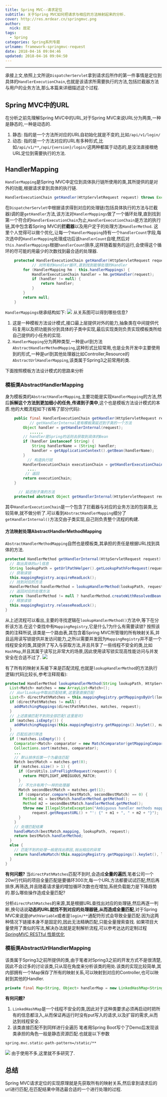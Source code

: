 ```yaml
---
title: Spring MVC--请求定位
subtitle: 关于Spring MVC如何把请求与相应的方法映射起来的分析.
cover: http://res.mrdear.cn/springmvc.png
author: 
  nick: 屈定
tags:
  - Spring
categories: Spring系列专题
urlname: framework-springmvc-request
date: 2018-04-16 09:04:46
updated: 2018-04-16 09:04:50
---
```

<!-- toc -->
- - - - -

承接上文,依照上文所说`DispatcherServlet`拿到请求后所作的第一件事情是定位到具体的`HandlerExecutionChain`,也就是该请求所需要执行的方法,包括拦截器方法与用户的业务方法,那么本篇来详细描述这个过程.

## Spring MVC中的URL
在分析之前先理解Spring MVC中的URL,对于Spring MVC来说URL分为两类,一种是静态的,一种是动态的.
1. 静态: 指的是一个方法所对应的URL自初始化就是不变的,比如`/api/v1/login/`
2. 动态: 指的是一个方法对应的URL有多种形式,比如`/api/v1/**`,`/api/{version}/login/`这两种都属于动态的,是没法直接根绝URL定位到需要执行的方法.

## HandlerMapping
`HandlerMapping`是Spring MVC中定位到具体执行链所使用的类,其所提供的是对外的功能,根据请求拿到具体的执行链.
```java
HandlerExecutionChain getHandler(HttpServletRequest request) throws Exception;
```
在`DispatcherServlet`中根据请求得到对应的处理链(包括具体执行的方法与拦截器)调的是`getHandler`方法,该方法对`HandlerMappings`做了一个循环处理,直到找到第一个符合的`HandlerExecutionChain`为止,`HandlerExecutionChain`是方法的执行链,其中包含着Spring MVC的**拦截器**以及用户定于的处理方法`HandlerMethod`.
这里个人觉得可以做个优化,让每一个`HandlerMapping`持有一个`handlerCount`字段,每次选中的`HandlerMapping`处理成功后该`handlerCount`自增,然后对`this.handlerMappings`根据`handlerCount`排序,这样随着服务的运行,会使得这个循环的尽可能的用最少的次数找到最合适的处理器.
```java
	protected HandlerExecutionChain getHandler(HttpServletRequest request) throws Exception {
            // 对所有的Handler循环,直到找到能够处理的Handler
		for (HandlerMapping hm : this.handlerMappings) {
			HandlerExecutionChain handler = hm.getHandler(request);
			if (handler != null) {
				return handler;
			}
		}
		return null;
	}
```
`HandlerMappings`继承结构如下:
![](http://res.mrdear.cn/1523693617.png?imageMogr2/thumbnail/!100p)
从关系图可以得到哪些信息?
1. 这是一种模板方法设计模式,接口最上层提供对外的能力,抽象类在中间提供代码复用以及把功能拆分到具体的子类中实现,最后实现类则负责实现模板类所给自己提供的小任务的实现.
2. `HandlerMapping`分为两种类型,一种是url到方法`AbstractHandlerMethodMapping`,这种形式比较常用,也是业务开发中主要使用到的形式,一种是url到其他处理器比如Controller,Resource的`AbstractUrlHandlerMapping`,该类属于Spring3之前常用的类.

下面按照模板方法设计模式的思路来分析

### 模板类AbstractHandlerMapping
身为模板类的`AbstractHandlerMapping`,主要功能是实现`HandlerMapping`的方法,然后**拆解这个方法到更加细小的任务,传递到子类中**,这个也是模板方法设计模式的本质.他的大概流程如下(省略了部分代码):
```java
	public final HandlerExecutionChain getHandler(HttpServletRequest request) throws Exception {
           // getHandlerInternal是有模板类延迟到子类的一个方法
		Object handler = getHandlerInternal(request);
           ......
		// handler是Spring的话则去获取到具体的Bean
		if (handler instanceof String) {
			String handlerName = (String) handler;
			handler = getApplicationContext().getBean(handlerName);
		}
          // 构造执行链
		HandlerExecutionChain executionChain = getHandlerExecutionChain(handler, request);
          ....
         // 返回
		return executionChain;
	}

      // 延迟到子类的方法
	protected abstract Object getHandlerInternal(HttpServletRequest request) throws Exception;
```
其中`HandlerExecutionChain`是一个包含了拦截器与对应的业务方法的包装类,比较简单,就不做分析了.可以看到`AbstractHandlerMapping`细分了`getHandlerInternal()`方法交由子类实现,自己则负责整个流程的构建.

#### 方法映射处理AbstractHandlerMethodMapping
`AbstractHandlerMethodMapping`自然也是模板类,其承担的责任是根据URL找到具体的方法.
```java
protected HandlerMethod getHandlerInternal(HttpServletRequest request) throws Exception {
  // 取出具体的url信息
  String lookupPath = getUrlPathHelper().getLookupPathForRequest(request);
  // 获取读锁
  this.mappingRegistry.acquireReadLock();
  // 找到对应的方法
  HandlerMethod handlerMethod = lookupHandlerMethod(lookupPath, request);
  // 返回对应的处理方法
  return (handlerMethod != null ? handlerMethod.createWithResolvedBean() : null);
  // 释放读锁
  this.mappingRegistry.releaseReadLock();
}
```
从上述流程可以看出,主要的寻找逻辑在`lookupHandlerMethod()`方法中,等下在分析该方法.在这个查找中有`MappingRegistry`,它是什么?为什么有需要读锁?
按照该类的注释所说,该类是一个路由表,其包含着Spring MVC所管理的所有映射关系,并且运用读写锁提供并发访问能力,之所以需要并发因为`MappingRegistry`并不是一个线程安全的类,其提供了写入与获取方法,并且共享了一些线程不安全的类,比如`HashMap`,并且其属于读写比非常大的场景,因此使用读写锁实现高性能访问与并发安全在合适不过了.
![](http://res.mrdear.cn/1523697076.png?imageMogr2/thumbnail/!100p)

有了所有的映射关系接下来是匹配流程,也就是`lookupHandlerMethod`的方法执行逻辑(代码比较长,参考注释观看):
```java
protected HandlerMethod lookupHandlerMethod(String lookupPath, HttpServletRequest request) throws Exception {
  List<Match> matches = new ArrayList<Match>();
  // 从urlLookup中取出匹配结果,这里是直接匹配
  List<T> directPathMatches = this.mappingRegistry.getMappingsByUrl(lookupPath);
  if (directPathMatches != null) {
    addMatchingMappings(directPathMatches, matches, request);
  }
  // 上述直接匹配不到则全部匹配(这里是坑)
  if (matches.isEmpty()) {
    addMatchingMappings(this.mappingRegistry.getMappings().keySet(), matches, request);
  }
  // 匹配后进行筛选
  if (!matches.isEmpty()) {
    Comparator<Match> comparator = new MatchComparator(getMappingComparator(request));
    Collections.sort(matches, comparator);
    ...
    // 默认排序后第一个为最佳匹配
    Match bestMatch = matches.get(0);
    if (matches.size() > 1) {
      if (CorsUtils.isPreFlightRequest(request)) {
        return PREFLIGHT_AMBIGUOUS_MATCH;
      }
      // 不允许有两个一样的处理器
      Match secondBestMatch = matches.get(1);
      if (comparator.compare(bestMatch, secondBestMatch) == 0) {
        Method m1 = bestMatch.handlerMethod.getMethod();
        Method m2 = secondBestMatch.handlerMethod.getMethod();
        throw new IllegalStateException("Ambiguous handler methods mapped for HTTP path '" +
            request.getRequestURL() + "': {" + m1 + ", " + m2 + "}");
      }
    }
    // 处理匹配结果
    handleMatch(bestMatch.mapping, lookupPath, request);
    return bestMatch.handlerMethod;
  }
  else {
    // 匹配不到的处理一般是找出原因,抛出相应的异常
    return handleNoMatch(this.mappingRegistry.getMappings().keySet(), lookupPath, request);
  }
}
```
**有何问题?**
当`directPathMatches`匹配不到时,会造成**全量的遍历**,笔者公司一个20w行代码的项目全量匹配是要循环300次,每一个URL方法都要试试匹配,然后再排序,再筛选,并且随着请求量的增加循环次数也在增加,系统负载能力是下降趋势的.那么哪些操作造成全量匹配?

分析`directPathMatches`的来源,其是根据URL查找出对应的处理链,然后再逐一判断,换句话说**动态的URL就找不到对应的处理器链,从而造成全量匹配**,对于Spring MVC来说是`@PathVariable`或者是`login/**`通配符形式会导致全量匹配.因为这两种情况下链接本身不是固定的,因此无法精确匹配,只能全量搜索查找.
如果项目大量使用了类似的写法,解决办法就是定制解析流程,可以参考达达的定制过程[SpringMVC RESTful 性能优化](https://tech.imdada.cn/2015/12/23/springmvc-restful-optimize/)

### 模板类AbstractUrlHandlerMapping
该类属于Spring3之前所提供的类,由于笔者对Spring3之前的开发方式不是很清楚,因此不会过多的讨论该类,只从现在角度来分析该类的用处.该类的实现比较简单,其内部拥有一个Map保存了所有的映射关系,可以映射到对应的Controller,也可以映射到其他的Handler.
```java
private final Map<String, Object> handlerMap = new LinkedHashMap<String, Object>();
```
**有何问题?**
1. `LinkedHashMap`是一个线程不安全的类,因此对于这种类要求必须再启动时把所有的信息都注入,从而保证再运行时没有put写入的请求,以及扩容的需求,从而达到线程安全.
2. 该类直接匹配不到同样进行全遍历
笔者用Spring Boot写个了Demo后发现该类承担的角色一般是静态资源匹配.也就是以下参数
```txt
spring.mvc.static-path-pattern=/static/**
```
![](http://res.mrdear.cn/1523700503.png?imageMogr2/thumbnail/!100p)
由于使用不多,这里就不多研究了.

## 总结
Spring MVC请求定位的实现原理就是先获取所有的映射关系,然后拿到请求后的url进行匹配,在匹配结果中筛选最合适的一个进行处理的过程.